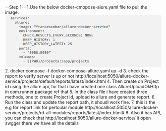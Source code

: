 --Step 1--
1.Use the below docker-cmopose-alure.yaml file to pull the image.
![img_1.png](utility/img_1.png)
2. docker compose -f docker-compose-allure.yaml up -d
3. check the report to verify server is up or not
 http://localhost:5050/allure-docker-service/projects/default/reports/latest/index.html
4. Then create on Project id using the allure api, for that i have created one class AllureUploadOkHttp in com.runner package ref that
5. In the class file i have created three methods, one to create Project id, upload to allure and generate report.
6. Run the class and update the report path, it shoudl work fine.
7. this is the e.g for report link for pertcular module
   http://localhost:5050/allure-docker-service/projects/rd-all-modules/reports/latest/index.html#
8. Also it has API, you can check that http://localhost:5050/allure-docker-service/ it open swgger there we have all the details

